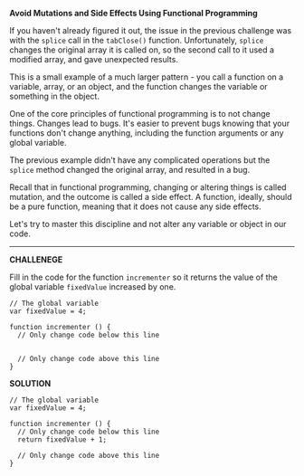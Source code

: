 **Avoid Mutations and Side Effects Using Functional Programming**

If you haven't already figured it out, the issue in the previous challenge was with the `splice` call in the `tabClose()` function. Unfortunately, `splice` changes the original array it is called on, so the second call to it used a modified array, and gave unexpected results.


This is a small example of a much larger pattern - you call a function on a variable, array, or an object, and the function changes the variable or something in the object.


One of the core principles of functional programming is to not change things. Changes lead to bugs. It's easier to prevent bugs knowing that your functions don't change anything, including the function arguments or any global variable.


The previous example didn't have any complicated operations but the `splice` method changed the original array, and resulted in a bug.


Recall that in functional programming, changing or altering things is called mutation, and the outcome is called a side effect. A function, ideally, should be a pure function, meaning that it does not cause any side effects.


Let's try to master this discipline and not alter any variable or object in our code.

---------------------

**CHALLENEGE**

Fill in the code for the function `incrementer` so it returns the value of the global variable `fixedValue` increased by one.


```
// The global variable
var fixedValue = 4;

function incrementer () {
  // Only change code below this line


  // Only change code above this line
}

```

**SOLUTION**

```
// The global variable
var fixedValue = 4;

function incrementer () {
  // Only change code below this line
  return fixedValue + 1;

  // Only change code above this line
}

```


